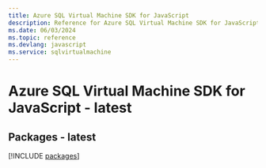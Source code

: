 ```yaml
---
title: Azure SQL Virtual Machine SDK for JavaScript
description: Reference for Azure SQL Virtual Machine SDK for JavaScript
ms.date: 06/03/2024
ms.topic: reference
ms.devlang: javascript
ms.service: sqlvirtualmachine
---
```

# Azure SQL Virtual Machine SDK for JavaScript - latest
## Packages - latest
[!INCLUDE [packages](sql-virtual-machine-index.md)]